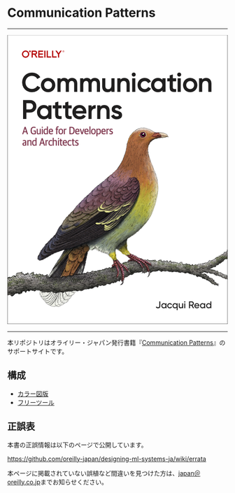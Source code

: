 # Communication Patterns

---

![表紙](assets/compatcover.png)

---

本リポジトリはオライリー・ジャパン発行書籍『[Communication Patterns](https://www.amazon.co.jp)』のサポートサイトです。

## 構成

- [カラー図版](figures.md)
- [フリーツール](freebies.md)

## 正誤表

本書の正誤情報は以下のページで公開しています。

https://github.com/oreilly-japan/designing-ml-systems-ja/wiki/errata

本ページに掲載されていない誤植など間違いを見つけた方は、[japan＠oreilly.co.jp](<mailto:japan＠oreilly.co.jp>)までお知らせください。

